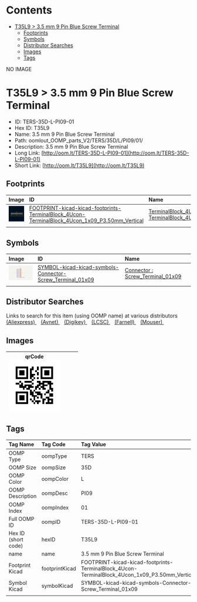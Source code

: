 



Contents
========

* [T35L9 > 3.5 mm 9 Pin Blue Screw Terminal](#t35l9--35-mm-9-pin-blue-screw-terminal)
	* [Footprints](#footprints)
	* [Symbols](#symbols)
	* [Distributor Searches](#distributor-searches)
	* [Images](#images)
	* [Tags](#tags)
  
NO IMAGE  
# T35L9 > 3.5 mm 9 Pin Blue Screw Terminal

- ID: TERS-35D-L-PI09-01
- Hex ID: T35L9
- Name: 3.5 mm 9 Pin Blue Screw Terminal
- Path: oomlout_OOMP_parts_V2/TERS/35D/L/PI09/01/
- Description: 3.5 mm 9 Pin Blue Screw Terminal
- Long Link: [http://oom.lt/TERS-35D-L-PI09-01](http://oom.lt/TERS-35D-L-PI09-01)
- Short Link: [http://oom.lt/T35L9](http://oom.lt/T35L9)

## Footprints
  

|Image|ID|Name|
| :--- | :--- | :--- |
|[![](https://raw.githubusercontent.com/oomlout/oomlout_OOMP_eda_V2/main/FOOTPRINT/kicad/kicad-footprints/TerminalBlock_4Ucon/TerminalBlock_4Ucon_1x09_P3.50mm_Vertical/image_140.png)](https://github.com/oomlout/oomlout_OOMP_eda_V2/tree/main/FOOTPRINT/kicad/kicad-footprints/TerminalBlock_4Ucon/TerminalBlock_4Ucon_1x09_P3.50mm_Vertical/)|[FOOTPRINT-kicad-kicad-footprints-TerminalBlock_4Ucon-TerminalBlock_4Ucon_1x09_P3.50mm_Vertical](https://github.com/oomlout/oomlout_OOMP_eda_V2/tree/main/FOOTPRINT/kicad/kicad-footprints/TerminalBlock_4Ucon/TerminalBlock_4Ucon_1x09_P3.50mm_Vertical/)|[TerminalBlock_4Ucon : TerminalBlock_4Ucon_1x09_P3.50mm_Vertical](https://github.com/oomlout/oomlout_OOMP_eda_V2/tree/main/FOOTPRINT/kicad/kicad-footprints/TerminalBlock_4Ucon/TerminalBlock_4Ucon_1x09_P3.50mm_Vertical/)|
||||

## Symbols
  

|Image|ID|Name|
| :--- | :--- | :--- |
|[![](https://raw.githubusercontent.com/oomlout/oomlout_OOMP_eda_V2/main/SYMBOL/kicad/kicad-symbols/Connector/Screw_Terminal_01x09/image_140.png)](https://github.com/oomlout/oomlout_OOMP_eda_V2/tree/main/SYMBOL/kicad/kicad-symbols/Connector/Screw_Terminal_01x09/)|[SYMBOL-kicad-kicad-symbols-Connector-Screw_Terminal_01x09](https://github.com/oomlout/oomlout_OOMP_eda_V2/tree/main/SYMBOL/kicad/kicad-symbols/Connector/Screw_Terminal_01x09/)|[Connector : Screw_Terminal_01x09](https://github.com/oomlout/oomlout_OOMP_eda_V2/tree/main/SYMBOL/kicad/kicad-symbols/Connector/Screw_Terminal_01x09/)|
||||

## Distributor Searches
  
Links to search for this item (using OOMP name) at various distributors  
[(Aliexpress) ](https://www.aliexpress.com/wholesale?SearchText=11173.5+mm+9+Pin+Blue+Screw+Terminal)&nbsp;&nbsp;&nbsp;[(Avnet) ](https://www.avnet.com/shop/us/search/3.5+mm+9+Pin+Blue+Screw+Terminal)&nbsp;&nbsp;&nbsp;[(Digikey) ](https://www.digikey.co.uk/en/products/result?s=3.5+mm+9+Pin+Blue+Screw+Terminal)&nbsp;&nbsp;&nbsp;[(LCSC) ](https://www.lcsc.com/search?q=3.5+mm+9+Pin+Blue+Screw+Terminal)&nbsp;&nbsp;&nbsp;[(Farnell) ](https://uk.farnell.com/search?st=3.5+mm+9+Pin+Blue+Screw+Terminal)&nbsp;&nbsp;&nbsp;[(Mouser) ](https://www.mouser.com/c/?q=3.5+mm+9+Pin+Blue+Screw+Terminal)&nbsp;&nbsp;&nbsp;
## Images
  

|qrCode<br>[![](https://raw.githubusercontent.com/oomlout/oomlout_OOMP_parts_V2/main/TERS/35D/L/PI09/01/qrCode_140.png)](https://github.com/oomlout/oomlout_OOMP_parts_V2/tree/main/TERS/35D/L/PI09/01/qrCode.png)||||
| :---: | :---: | :---: | :---: |

## Tags
  

|Tag Name|Tag Code|Tag Value|
| :--- | :--- | :--- |
|OOMP Type|oompType|TERS|
|OOMP Size|oompSize|35D|
|OOMP Color|oompColor|L|
|OOMP Description|oompDesc|PI09|
|OOMP Index|oompIndex|01|
|Full OOMP ID|oompID|TERS-35D-L-PI09-01|
|Hex ID (short code)|hexID|T35L9|
|name|name|3.5 mm 9 Pin Blue Screw Terminal|
|Footprint Kicad|footprintKicad|FOOTPRINT-kicad-kicad-footprints-TerminalBlock_4Ucon-TerminalBlock_4Ucon_1x09_P3.50mm_Vertical|
|Symbol Kicad|symbolKicad|SYMBOL-kicad-kicad-symbols-Connector-Screw_Terminal_01x09|
||||
